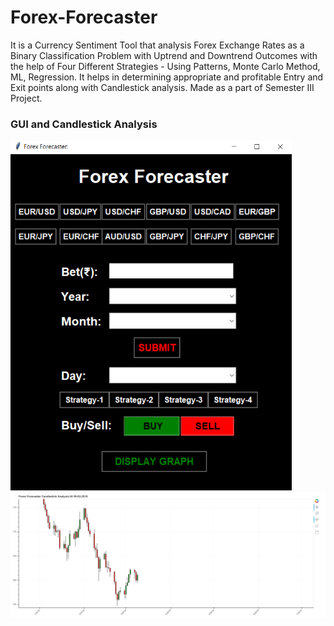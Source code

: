 # Forex-Forecaster
It is a Currency Sentiment Tool that analysis Forex Exchange Rates as a Binary Classification Problem with Uptrend and Downtrend Outcomes with the help of Four Different Strategies - Using Patterns, Monte Carlo Method, ML, Regression. It helps in determining appropriate and profitable Entry and Exit points along with Candlestick analysis. Made as a part of Semester III Project.

### GUI and Candlestick Analysis
<img src="images/GUI.png" width="450">
<img src="images/Candlestick.png" width="1000">
